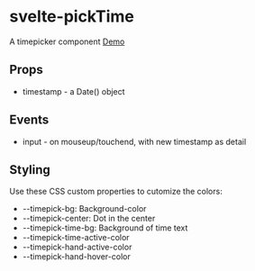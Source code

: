 # svelte-pickTime
A timepicker component [Demo](https://humos.org/picktime.html)

## Props
* timestamp - a Date() object

## Events
* input - on mouseup/touchend, with new timestamp as detail

## Styling
Use these CSS custom properties to cutomize the colors:
* --timepick-bg: Background-color
* --timepick-center: Dot in the center
* --timepick-time-bg: Background of time text
* --timepick-time-active-color
* --timepick-hand-active-color
* --timepick-hand-hover-color
